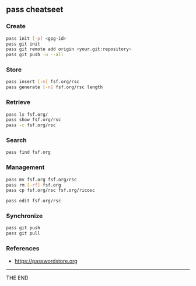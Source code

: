 ## pass cheatseet

### Create

```bash
pass init [-p] <gpg-id>
pass git init
pass git remote add origin <your.git:repository>
pass git push -u --all
```

### Store

```bash
pass insert [-m] fsf.org/rsc
pass generate [-n] fsf.org/rsc length
```

### Retrieve

```bash
pass ls fsf.org/
pass show fsf.org/rsc
pass -c fsf.org/rsc
```

### Search

```bash
pass find fsf.org
```

### Management

```bash
pass mv fsf.org fsf.org/rsc
pass rm [-rf] fsf.org
pass cp fsf.org/rsc fsf.org/ricosc
```

```bash
pass edit fsf.org/rsc
```

### Synchronize

```bash
pass git push
pass git pull
```

### References

* <https://passwordstore.org>

---

THE END
